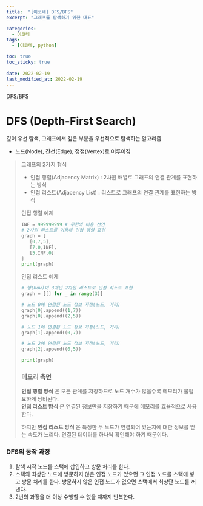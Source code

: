 ```yaml
---
title:  "[이코테] DFS/BFS"
excerpt: "그래프를 탐색하기 위한 대표"

categories:
  - 이코테
tags:
  - [이코테, python]

toc: true
toc_sticky: true
 
date: 2022-02-19
last_modified_at: 2022-02-19
---
```

[DFS/BFS](https://github.com/SteveArseneLee/Algorithm-Summary/tree/main/DFS_BFS)
# DFS (Depth-First Search)
깊이 우선 탐색, 그래프에서 깊은 부분을 우선적으로 탐색하는 알고리즘  
- 노드(Node), 간선(Edge), 정점(Vertex)로 이루어짐

>그래프의 2가지 형식
>- 인접 행렬(Adjacency Matrix) : 2차원 배열로 그래프의 연결 관계를 표현하는 방식
>- 인접 리스트(Adjacency List) : 리스트로 그래프의 연결 관계를 표현하는 방식
>
>인접 행렬 예제
>```python
>INF = 999999999 # 무한의 비용 선언
># 2차원 리스트를 이용해 인접 행렬 표현
>graph = [
>    [0,7,5],
>    [7,0,INF],
>    [5,INF,0]
>]
>print(graph)
>```
>
>인접 리스트 예제
>```python
># 행(Row)이 3개인 2차원 리스트로 인접 리스트 표현
>graph = [[] for _ in range(3)]
>
># 노드 0에 연결된 노드 정보 저장(노드, 거리)
>graph[0].append((1,7))
>graph[0].append((2,5))
>
># 노드 1에 연결된 노드 정보 저장(노드, 거리)
>graph[1].append((0,7))
>
># 노드 2에 연결된 노드 정보 저장(노드, 거리)
>graph[2].append((0,5))
>
>print(graph)
>```
>
>### 메모리 측면
>__인접 행렬 방식__ 은 모든 관계를 저장하므로 노드 개수가 많을수록 메모리가 불필요하게 낭비된다.  
>__인접 리스트 방식__ 은 연결된 정보만을 저장하기 때문에 메모리를 효율적으로 사용한다.  
>
>
>하지만 __인접 리스트 방식__ 은 특정한 두 노드가 연결되어 있는지에 대한 정보를 얻는 속도가 느리다. 연결된 데이터를 하나씩 확인해야 하기 때문이다.  

### DFS의 동작 과정
1. 탐색 시작 노드를 스택에 삽입하고 방문 처리를 한다.
2. 스택의 최상단 노드에 방문하지 않은 인접 노드가 있으면 그 인접 노드를 스택에 넣고 방문 처리를 한다. 방문하지 않은 인접 노드가 없으면 스택에서 최상단 노드를 꺼낸다.
3. 2번의 과정을 더 이상 수행할 수 없을 때까지 반복한다.


